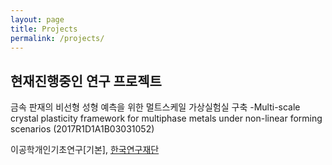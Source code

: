 ```yaml
---
layout: page
title: Projects
permalink: /projects/
---
```


## 현재진행중인 연구 프로젝트

 금속 판재의 비선형 성형 예측을 위한 멀트스케일 가상실험실 구축
-Multi-scale crystal plasticity framework for multiphase metals under non-linear forming scenarios (2017R1D1A1B03031052)

이공학개인기초연구[기본], [한국연구재단](http://www.nrf.re.kr/)
